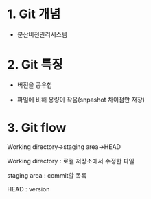 # 1. Git 개념

* 분산버전관리시스템



# 2. Git 특징

* 버전을 공유함

* 파일에 비해 용량이 작음(snpashot 차이점만 저장)



# 3. Git flow

Working directory->staging area->HEAD

Working directory : 로컬 저장소에서 수정한 파일

staging area :  commit할 목록

HEAD : version
